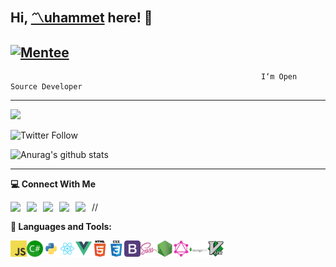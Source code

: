 ## Hi, [〽uhammet](http://muhammetcokyaman.com) here! 👋 
## [![Mentee](https://img.shields.io/badge/Find%20Mentor-I'm%20a%20mentee-blueviolet)](https://findmentor.network/peer/cokyaman65)
                                                            I‘m Open Source Developer
--------------------------------------------------------------------------------------------------------------------------------------------------------------------------------
![](https://komarev.com/ghpvc/?username=ckymn&color=blue)

![Twitter Follow](https://img.shields.io/twitter/follow/M_ckymn?color=%231DA1F2&logo=twitter&style=for-the-badge)

![Anurag's github stats](https://github-readme-stats.vercel.app/api?username=ckymn&show_icons=true&theme=tokyonight)


--------------------------------------------------------------------------------------------------------------------------------------------------------------------------------
 

**💻 Connect With Me**

[<img align="left" width="26px" src="https://cdn.jsdelivr.net/npm/simple-icons@v3/icons/twitter.svg" />](https://twitter.com/M_ckymn)

[<img align="left" width="26px" src="https://cdn.jsdelivr.net/npm/simple-icons@v3/icons/linkedin.svg" />](http://linkedin.com/in/ckymn)

[<img align="left" width="26px" src="https://cdn.jsdelivr.net/npm/simple-icons@v3/icons/codepen.svg" />](https://codepen.io/cokyaman65)

[<img align="left" width="26px" src="https://cdn.jsdelivr.net/npm/simple-icons@v3/icons/stackoverflow.svg" />](https://stackoverflow.com/users/12209353/ckymn)

[<img align="left" width="26px" src="https://cdn.jsdelivr.net/npm/simple-icons@v3/icons/hackerrank.svg" />](https://www.hackerrank.com/ckymn)//





**👀 Languages and Tools:**

<img align="left" alt="Javascript" width="26px" src="https://raw.githubusercontent.com/github/explore/80688e429a7d4ef2fca1e82350fe8e3517d3494d/topics/javascript/javascript.png" />

<img align="left" alt="CSharp" width="26px" src="https://raw.githubusercontent.com/github/explore/80688e429a7d4ef2fca1e82350fe8e3517d3494d/topics/csharp/csharp.png" />

<img align="left" alt="python" width="26px" src="https://raw.githubusercontent.com/github/explore/80688e429a7d4ef2fca1e82350fe8e3517d3494d/topics/python/python.png" />

<img align="left" alt="React" color="#a91d11" width="26px" src="https://raw.githubusercontent.com/github/explore/80688e429a7d4ef2fca1e82350fe8e3517d3494d/topics/react/react.png" /> 

<img align="left" alt="Vue" width="26px" src="https://raw.githubusercontent.com/github/explore/80688e429a7d4ef2fca1e82350fe8e3517d3494d/topics/vue/vue.png" />

<img align="left" alt="Html5" width="26px" src="https://raw.githubusercontent.com/github/explore/80688e429a7d4ef2fca1e82350fe8e3517d3494d/topics/html/html.png" />

<img align="left" alt="Css" width="26px" src="https://raw.githubusercontent.com/github/explore/80688e429a7d4ef2fca1e82350fe8e3517d3494d/topics/css/css.png" />

<img align="left" alt="Bootstrap" width="26px" src="https://raw.githubusercontent.com/github/explore/80688e429a7d4ef2fca1e82350fe8e3517d3494d/topics/bootstrap/bootstrap.png" />

<img align="left" alt="Css" width="26px" src="https://raw.githubusercontent.com/github/explore/80688e429a7d4ef2fca1e82350fe8e3517d3494d/topics/sass/sass.png" />

<img align="left" alt="Css" width="26px" src="https://raw.githubusercontent.com/github/explore/80688e429a7d4ef2fca1e82350fe8e3517d3494d/topics/nodejs/nodejs.png" />

<img align="left" alt="Css" width="26px" src="https://raw.githubusercontent.com/github/explore/80688e429a7d4ef2fca1e82350fe8e3517d3494d/topics/graphql/graphql.png" />

<img align="left" alt="Css" width="29px" src="https://raw.githubusercontent.com/github/explore/80688e429a7d4ef2fca1e82350fe8e3517d3494d/topics/mongodb/mongodb.png" />

<img align="left" alt="Css" width="26px"
src="https://raw.githubusercontent.com/github/explore/80688e429a7d4ef2fca1e82350fe8e3517d3494d/topics/vim/vim.png"  />



